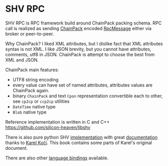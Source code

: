 # SHV RPC

SHV RPC is RPC framework build around ChainPack packing schema.
RPC call is realized as sending [ChainPack](chainpack.md) encoded [RpcMessage](rpcmessage.md) either via broker or peer-to-peer.

Why ChainPack? I liked XML attributes, but I dislike fact that XML attributes syntax is not XML. 
I like JSON brevity, but you cannot have attributes, comments, utf8 in JSON. ChainPack is
attempt to choose the best from XML and JSON.

ChainPack main features:
* UTF8 string encoding
* every value can have set of named attributes, attributes values are ChainPack again.
* binary `ChainPack` and text `Cpon` representation convertible each to other, see `cp2cp` or `ccp2cp` utilities
* `DateTime` native type
* `Blob` native type

Reference implementation is written in C and C++ <https://github.com/silicon-heaven/libshv> 

There is also pure python SHV [implementation](https://gitlab.com/elektroline-predator/pyshv) 
with great [documentation](https://elektroline-predator.gitlab.io/pyshv/master/index.html) thanks to [Karel Kočí](https://gitlab.com/Cynerd). 
This book contains some parts of Karel's original document.

There are also other [language bindings](language-bindings.md) available.
